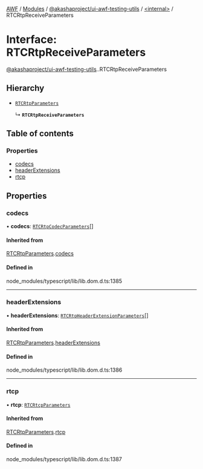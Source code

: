 [AWF](../README.md) / [Modules](../modules.md) / [@akashaproject/ui-awf-testing-utils](../modules/akashaproject_ui_awf_testing_utils.md) / [<internal\>](../modules/akashaproject_ui_awf_testing_utils._internal_.md) / RTCRtpReceiveParameters

# Interface: RTCRtpReceiveParameters

[@akashaproject/ui-awf-testing-utils](../modules/akashaproject_ui_awf_testing_utils.md).[<internal>](../modules/akashaproject_ui_awf_testing_utils._internal_.md).RTCRtpReceiveParameters

## Hierarchy

- [`RTCRtpParameters`](akashaproject_ui_awf_testing_utils._internal_.RTCRtpParameters.md)

  ↳ **`RTCRtpReceiveParameters`**

## Table of contents

### Properties

- [codecs](akashaproject_ui_awf_testing_utils._internal_.RTCRtpReceiveParameters.md#codecs)
- [headerExtensions](akashaproject_ui_awf_testing_utils._internal_.RTCRtpReceiveParameters.md#headerextensions)
- [rtcp](akashaproject_ui_awf_testing_utils._internal_.RTCRtpReceiveParameters.md#rtcp)

## Properties

### codecs

• **codecs**: [`RTCRtpCodecParameters`](akashaproject_ui_awf_testing_utils._internal_.RTCRtpCodecParameters.md)[]

#### Inherited from

[RTCRtpParameters](akashaproject_ui_awf_testing_utils._internal_.RTCRtpParameters.md).[codecs](akashaproject_ui_awf_testing_utils._internal_.RTCRtpParameters.md#codecs)

#### Defined in

node_modules/typescript/lib/lib.dom.d.ts:1385

___

### headerExtensions

• **headerExtensions**: [`RTCRtpHeaderExtensionParameters`](akashaproject_ui_awf_testing_utils._internal_.RTCRtpHeaderExtensionParameters.md)[]

#### Inherited from

[RTCRtpParameters](akashaproject_ui_awf_testing_utils._internal_.RTCRtpParameters.md).[headerExtensions](akashaproject_ui_awf_testing_utils._internal_.RTCRtpParameters.md#headerextensions)

#### Defined in

node_modules/typescript/lib/lib.dom.d.ts:1386

___

### rtcp

• **rtcp**: [`RTCRtcpParameters`](akashaproject_ui_awf_testing_utils._internal_.RTCRtcpParameters.md)

#### Inherited from

[RTCRtpParameters](akashaproject_ui_awf_testing_utils._internal_.RTCRtpParameters.md).[rtcp](akashaproject_ui_awf_testing_utils._internal_.RTCRtpParameters.md#rtcp)

#### Defined in

node_modules/typescript/lib/lib.dom.d.ts:1387
